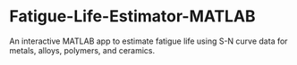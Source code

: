 # Fatigue-Life-Estimator-MATLAB
An interactive MATLAB app to estimate fatigue life using S-N curve data for metals, alloys, polymers, and ceramics.
